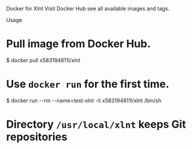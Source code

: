 Docker for Xlnt
Visit Docker Hub see all available images and tags.

Usage

# Pull image from Docker Hub.
$ docker pull x583194811l/xlnt

# Use `docker run` for the first time.
$ docker run --rm --name=test-xlnt -it x583194811l/xlnt /bin/sh

# Directory `/usr/local/xlnt` keeps Git repositories